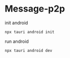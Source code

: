 # Message-p2p

init android
```
npx tauri android init
```
run android
```
npx tauri android dev
```